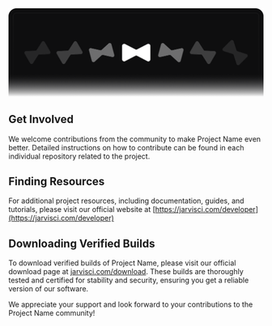<picture>
  <source media="(prefers-color-scheme: dark)" srcset="./assets/jarvis_banner_git_dark.png">
  <img src="./assets/jarvis_banner_git_light.png">
</picture>

## Get Involved
We welcome contributions from the community to make Project Name even better. Detailed instructions on how to contribute can be found in each individual repository related to the project.

## Finding Resources
For additional project resources, including documentation, guides, and tutorials, please visit our official website at [https://jarvisci.com/developer](https://jarvisci.com/developer)

## Downloading Verified Builds
To download verified builds of Project Name, please visit our official download page at [jarvisci.com/download](https://jarvisci.com/download). These builds are thoroughly tested and certified for stability and security, ensuring you get a reliable version of our software.

We appreciate your support and look forward to your contributions to the Project Name community!